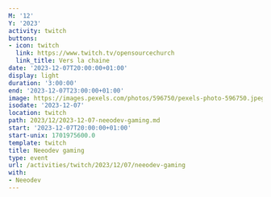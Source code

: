 ```yaml
---
M: '12'
Y: '2023'
activity: twitch
buttons:
- icon: twitch
  link: https://www.twitch.tv/opensourcechurch
  link_title: Vers la chaine
date: '2023-12-07T20:00:00+01:00'
display: light
duration: '3:00:00'
end: '2023-12-07T23:00:00+01:00'
image: https://images.pexels.com/photos/596750/pexels-photo-596750.jpeg
isodate: '2023-12-07'
location: twitch
path: 2023/12/2023-12-07-neeodev-gaming.md
start: '2023-12-07T20:00:00+01:00'
start-unix: 1701975600.0
template: twitch
title: Neeodev gaming
type: event
url: /activities/twitch/2023/12/07/neeodev-gaming
with:
- Neeodev
---
```

